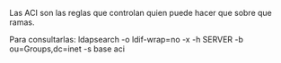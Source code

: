 Las ACI son las reglas que controlan quien puede hacer que sobre que ramas.

Para consultarlas:
ldapsearch -o ldif-wrap=no -x -h SERVER -b ou=Groups,dc=inet -s base aci
